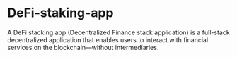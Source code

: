# DeFi-staking-app
A DeFi stacking app (Decentralized Finance stack application) is a full-stack decentralized application that enables users to interact with financial services on the blockchain—without intermediaries.
